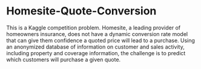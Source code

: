 # Homesite-Quote-Conversion
This is a Kaggle competition problem. Homesite, a leading provider of homeowners insurance, does not have a dynamic conversion rate model that can give them confidence a quoted price will lead to a purchase. Using an anonymized database of information on customer and sales activity, including property and coverage information, the challenge is to predict which customers will purchase a given quote.
